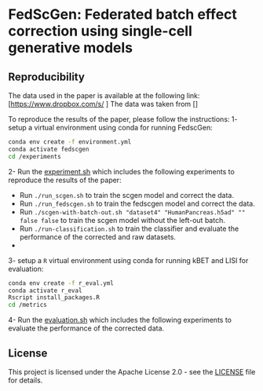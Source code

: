 # FedScGen: Federated batch effect correction using single-cell generative models

## Reproducibility
The data used in the paper is available at the following link: [https://www.dropbox.com/s/ ]
The data was taken from []

To reproduce the results of the paper, please follow the instructions:
1- setup a virtual environment using conda for running FedscGen:
```bash
conda env create -f environment.yml
conda activate fedscgen
cd /experiments
```
2- Run the [experiment.sh](/experiments/experiment.sh) which includes the following experiments to reproduce the results of the paper:
- Run `./run_scgen.sh` to train the scgen model and correct the data.
- Run `./run_fedscgen.sh` to train the fedscgen model and correct the data.
- Run `./scgen-with-batch-out.sh "dataset4" "HumanPancreas.h5ad" "" false false` to train the scgen model without the left-out  batch.
- Run `./run-classification.sh` to train the classifier and evaluate the performance of the corrected and raw datasets.
- 

3- setup a `R` virtual environment using conda for running kBET and LISI for evaluation:
```bash
conda env create -f r_eval.yml
conda activate r_eval
Rscript install_packages.R
cd /metrics
```
 4- Run the [evaluation.sh](/metrics/evaluation.sh) which includes the following experiments to evaluate the performance of the corrected data.


## License
This project is licensed under the Apache License 2.0 - see the [LICENSE](LICENSE) file for details.
